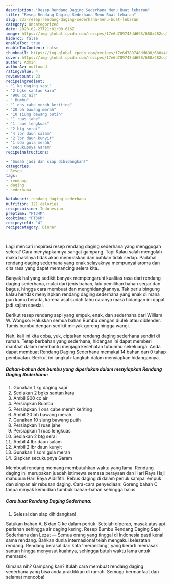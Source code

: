 ```yaml
---
description: "Resep Rendang Daging Sederhana Menu Buat lebaran"
title: "Resep Rendang Daging Sederhana Menu Buat lebaran"
slug: 237-resep-rendang-daging-sederhana-menu-buat-lebaran
category: Uncategorized
date: 2023-02-27T21:01:00.616Z
image: https://img-global.cpcdn.com/recipes/f7e6d789748dd698/680x482cq70/rendang-daging-sederhana-foto-resep-utama.jpg
hideToc: false
enableToc: true
enableTocContent: false
thumbnail: https://img-global.cpcdn.com/recipes/f7e6d789748dd698/680x482cq70/rendang-daging-sederhana-foto-resep-utama.jpg
cover: https://img-global.cpcdn.com/recipes/f7e6d789748dd698/680x482cq70/rendang-daging-sederhana-foto-resep-utama.jpg
author: Admin
authorAv: notfound
ratingvalue: 4
reviewcount: 23
recipeingredient:
- "1 kg daging sapi"
- "2 bgks santan kara"
- "900 cc air"
- " Bumbu"
- "1 ons cabe merah keriting"
- "20 bh bawang merah"
- "10 siung bawang putih"
- "1 ruas jahe"
- "1 ruas lengkuas"
- "2 btg serai"
- "4 lbr daun salam"
- "2 lbr daun kunyit"
- "1 sdm gula merah"
- "secukupnya Garam"
recipeinstructions:

- "Sudah jadi dan siap dihidangkan!"
categories:
- Resep
tags:
- rendang
- daging
- sederhana

katakunci: rendang daging sederhana 
nutrition: 121 calories
recipecuisine: Indonesian
preptime: "PT34M"
cooktime: "PT36M"
recipeyield: "4"
recipecategory: Dinner

---
```



Lagi mencari inspirasi resep rendang daging sederhana yang menggugah selera? Cara menyiapkannya sangat gampang. Tapi Kalau salah mengolah maka hasilnya tidak akan memuaskan dan bahkan tidak sedap. Padahal rendang daging sederhana yang enak selayaknya mempunyai aroma dan cita rasa yang dapat memancing selera kita.


Banyak hal yang sedikit banyak mempengaruhi kualitas rasa dari rendang daging sederhana, mulai dari jenis bahan, lalu pemilihan bahan segar dan bagus, hingga cara membuat dan menghidangkannya. Tak perlu bingung kalau hendak menyiapkan rendang daging sederhana yang enak di mana pun kamu berada, karena asal sudah tahu caranya maka hidangan ini dapat jadi sajian spesial.

Berikut resep rendang sapi yang empuk, enak, dan sederhana dari William W. Wongso: Haluskan semua bahan Bumbu dengan diulek atau diblender. Tumis bumbu dengan sedikit minyak goreng hingga wangi.


Nah, kali ini kita coba, yuk, ciptakan rendang daging sederhana sendiri di rumah. Tetap berbahan yang sederhana, hidangan ini dapat memberi manfaat dalam membantu menjaga kesehatan tubuhmu sekeluarga. Anda dapat membuat Rendang Daging Sederhana memakai 14 bahan dan 0 tahap pembuatan. Berikut ini langkah-langkah dalam menyiapkan hidangannya.

<!--inarticleads1-->

##### Bahan-bahan dan bumbu yang diperlukan dalam menyiapkan Rendang Daging Sederhana:

1. Gunakan 1 kg daging sapi
1. Sediakan 2 bgks santan kara
1. Ambil 900 cc air
1. Persiapkan  Bumbu
1. Persiapkan 1 ons cabe merah keriting
1. Ambil 20 bh bawang merah
1. Gunakan 10 siung bawang putih
1. Persiapkan 1 ruas jahe
1. Persiapkan 1 ruas lengkuas
1. Sediakan 2 btg serai
1. Ambil 4 lbr daun salam
1. Ambil 2 lbr daun kunyit
1. Gunakan 1 sdm gula merah
1. Siapkan secukupnya Garam


Membuat rendang memang membutuhkan waktu yang lama. Rendang daging ini merupakan juadah istimewa semasa perayaan dan Hari Raya Haji mahupun Hari Raya Aidilfitri. Rebus daging di dalam periuk sampai empuk dan simpan air rebusan daging. Cara-cara penyediaan: Goreng bahan C tanpa minyak kemudian tumbuk bahan-bahan sehingga halus. 

<!--inarticleads2-->

##### Cara buat Rendang Daging Sederhana:


1. Selesai dan siap dihidangkan!

Satukan bahan A, B dan C ke dalam periuk. Setelah diperap, masak atas api perlahan sehingga air daging kering. Resep Bumbu Rendang Daging Sapi Sederhana dan Lezat — Semua orang yang tinggal di Indonesia pasti kenal sama rendang. Bahkan dunia internasional telah mengakui kelezatan rendang. Rendang berasal dari kata &#39;merandang&#39;, yang berarti memasak santan hingga menyusut kuahnya, sehingga butuh waktu lama untuk memasak. 

Gimana nih? Gampang kan? Itulah cara membuat rendang daging sederhana yang bisa anda praktikkan di rumah. Semoga bermanfaat dan selamat mencoba!
